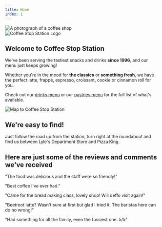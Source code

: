 ```yaml
---
title: Home
index: 1
---
```


<img alt="A photograph of a coffee shop" src="images/coffeeshop.jpg" class="bannerimage"/>
<div id="home-content">
    <img class="logo" alt="Coffee Stop Station Logo" src="images/logo.png"/>
    <div>
        <h2>Welcome to Coffee Stop Station</h2>
        <p>We've been serving the tastiest snacks and drinks <b>since 1996</b>, and our menu just keeps growing!</p>
        <p>Whether you're in the mood for <b>the classics</b> or <b>something fresh</b>, we have the perfect latte, frappé, espresso, croissant, cookie or cinnamon roll for you.</p>
        <p>Check out our <a href="drinks">drinks menu</a> or our <a href="pastries">pastries menu</a> for the full list of what's available.</p>
    </div>
</div>
<div class="location-block">
    <img class="map" alt="Map to Coffee Stop Station" src="images/coffeeshopmap.png"/>
    <div>
        <h2>We're easy to find!</h2>
        <p>Just follow the road <span>up</span> from the <span>station</span>, turn <span>right</span> at the <span>roundabout</span> and find us between <span>Lyle's Department Store</span> and <span>Pizza King</span>.</p>
    </div>
</div>
<div class="customer-reviews">
    <h2>Here are just some of the reviews and comments we've received</h2>
    <div class="menu">
        <div class="menu-item"><p>"The food was delicious and the staff were so friendly!"</p></div>
        <div class="menu-item"><p>"Best coffee I've ever had."</p></div>
        <div class="menu-item"><p>"Came for the bread making class, lovely shop! Will deffo visit again!"</p></div>
        <div class="menu-item"><p>"Beetroot latte? Wasn't sure at first but glad I tried it. The baristas here can do no wrong!"</p></div>
        <div class="menu-item"><p>"Had something for all the family, even the fussiest one. 5/5"</p></div>
    </div>
</div>